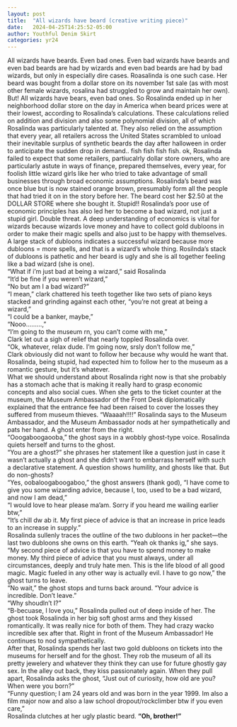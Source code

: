 ```yaml
---
layout: post
title:  "All wizards have beard (creative writing piece)"
date:   2024-04-25T14:25:52-05:00
author: Youthful Denim Skirt
categories: yr24
---
```


All wizards have beards. Even bad ones. Even bad wizards have beards and even bad beards are had by wizards and even bad beards are had by bad wizards, but only in especially dire cases. Roasalinda is one such case. Her beard was bought from a dollar store on its november 1st sale (as with most other female wizards, rosalina had struggled to grow and maintain her own). But! All wizards have bears, even bad ones. So Rosalinda ended up in her neighborhood dollar store on the day in America when beard prices were at their lowest, according to Rosalinda’s calculations. These calculations relied on addition and division and also some polynomial division, all of which Rosalinda was particularly talented at. They also relied on the assumption that every year, all retailers across the United States scrambled to unload their inevitable surplus of synthetic beards the day after halloween in order to anticipate the sudden drop in demand.. fish fish fish fish. ok, Rosalinda failed to expect that some retailers, partiucalrly dollar store owners, who are particularly astute in ways of finançe, prepared themselves, every year, for foolish little wizard girls like her who tried to take advantage of small businesses through broad economic assumptions. Rosalinda’s beard was once blue but is now stained orange brown, presumably form all the people that had tried it on in the story before her. The beard cost her $2.50 at the DOLLAR STORE where she bought it. Stupid!! Rosalinda’s poor use of economic principles has also led her to become a bad wizard, not just a stupid girl. Double threat. A deep understanding of economics is vital for wizards because wizards love money and have to collect gold dubloons in order to make their magic spells and also just to be happy with themselves. A large stack of dubloons indicates a successful wizard because more dubloons  = more spells, and that is a wizard’s whole thing. Rosilnda’s stack of dubloons is pathetic and her beard is ugly and she is all together feeling like a bad wizard (she is one).\
“What if i’m just bad at being a wizard,” said Rosalinda\
“It’d be fine if you weren’t wizard,”\
“No but am I a bad wizard?”\
“I mean,” clark chattered his teeth together like two sets of piano keys stacked and grinding against each other, “you’re not great at being a wizard,”\
“I could be a banker, maybe,”\
“Nooo………,”\
“I’m going to the museum rn, you can’t come with me,”\
Clark let out a sigh of relief that nearly toppled Rosalinda over.\
“Ok, whatever, relax dude. I’m going now, srsly don’t follow me,”\
Clark obviously did not want to follow her because why would he want that. Rosalinda, being stupid, had expected him to follow her to the museum as a romantic gesture, but it’s whatever.\
What we should understand about Rosalinda right now is that she probably has a stomach ache that is making it really hard to grasp economic concepts and also social cues. When she gets to the ticket counter at the museum, the Museum Ambassador of the Front Desk diplomatically explained that the entrance fee had been raised to cover the losses they suffered from museum thieves. 
“Waaaah!!!!” Rosalinda says to the Museum Ambassador, and the Museum Ambassador nods at her sympathetically and pats her hand. A ghost enter from the right.\
“Ooogaboogaooba,” the ghost says in a wobbly ghost-type voice. Rosalinda quiets herself and turns to the ghost.\
“You are a ghost?” she phrases her statement like a question just in case it wasn’t actually a ghost and she didn’t want to embarrass herself with such a declarative statement. A question shows humility, and ghosts like that. But do non-ghosts?\
“Yes, oobaloogaboogaboo,” the ghost answers (thank god), “I have come to give you some wizarding advice, because I, too, used to be a bad wizard, and now I am dead,”\
“I would love to hear please ma’am. Sorry if you heard me wailing earlier btw,”\
“It’s chill dw ab it. My first piece of advice is that an increase in price leads to an increase in supply.”\
Rosalinda sullenly traces the outline of the two dubloons in her packet—the last two dubloons she owns on this earth. “Yeah ok thanks ig,” she says.\
“My second piece of advice is that you have to spend money to make money. My third piece of advice that you must always, under all circumstances, deeply and truly hate men. This is the life blood of all good magic. Magic fueled in any other way is actually evil. I have to go now,” the ghost turns to leave.\
“No wait,” the ghost stops and turns back around. “Your advice is incredible. Don’t leave.”\
“Why shoudln’t I?”\
“B-becuase, I love you,”  Rosalinda pulled out of deep inside of her. The ghost took Rosalinda in her big soft ghost arms and they kissed romantically. It was really nice for both of them. They had crazy wacko incredible sex after that. Right in front of the Museum Ambassador! He continues to nod sympathetically.\
After that, Rosalinda spends her last two gold dubloons on tickets into the museums for herself and for the ghost. They rob the museum of all its pretty jewelery and whatever they think they can use for future ghostly gay sex. 
In the alley out back, they kiss passionately again. When they pull apart, Rosalinda asks the ghost, “Just out of curiosity, how old are you? When were you born?”\
“Funny question; I am 24 years old and was born in the year 1999. Im also a film major now and also a law school dropout/rockclimber btw if you even care,”\
Rosalinda clutches at her ugly plastic beard. **“Oh, brother!”**
